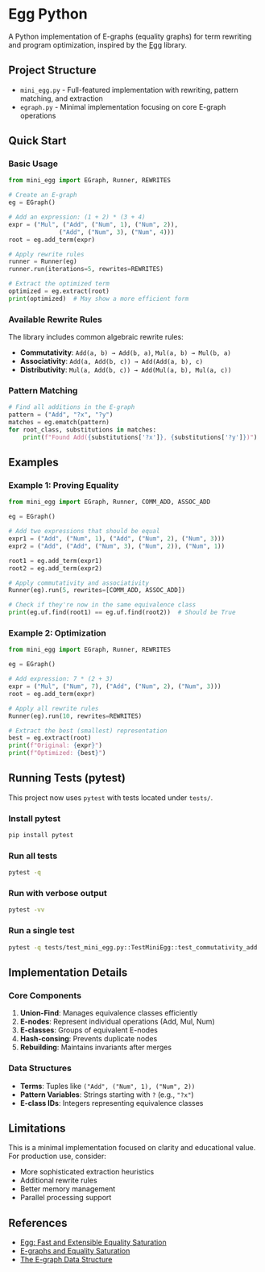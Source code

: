 # Egg Python

A Python implementation of E-graphs (equality graphs) for term rewriting and program optimization, inspired by the [Egg](https://egraphs-good.github.io/) library.

## Project Structure

- `mini_egg.py` - Full-featured implementation with rewriting, pattern matching, and extraction
- `egraph.py` - Minimal implementation focusing on core E-graph operations

## Quick Start

### Basic Usage

```python
from mini_egg import EGraph, Runner, REWRITES

# Create an E-graph
eg = EGraph()

# Add an expression: (1 + 2) * (3 + 4)
expr = ("Mul", ("Add", ("Num", 1), ("Num", 2)),
              ("Add", ("Num", 3), ("Num", 4)))
root = eg.add_term(expr)

# Apply rewrite rules
runner = Runner(eg)
runner.run(iterations=5, rewrites=REWRITES)

# Extract the optimized term
optimized = eg.extract(root)
print(optimized)  # May show a more efficient form
```

### Available Rewrite Rules

The library includes common algebraic rewrite rules:

- **Commutativity**: `Add(a, b) → Add(b, a)`, `Mul(a, b) → Mul(b, a)`
- **Associativity**: `Add(a, Add(b, c)) → Add(Add(a, b), c)`
- **Distributivity**: `Mul(a, Add(b, c)) → Add(Mul(a, b), Mul(a, c))`

### Pattern Matching

```python
# Find all additions in the E-graph
pattern = ("Add", "?x", "?y")
matches = eg.ematch(pattern)
for root_class, substitutions in matches:
    print(f"Found Add({substitutions['?x']}, {substitutions['?y']})")
```

## Examples

### Example 1: Proving Equality

```python
from mini_egg import EGraph, Runner, COMM_ADD, ASSOC_ADD

eg = EGraph()

# Add two expressions that should be equal
expr1 = ("Add", ("Num", 1), ("Add", ("Num", 2), ("Num", 3)))
expr2 = ("Add", ("Add", ("Num", 3), ("Num", 2)), ("Num", 1))

root1 = eg.add_term(expr1)
root2 = eg.add_term(expr2)

# Apply commutativity and associativity
Runner(eg).run(5, rewrites=[COMM_ADD, ASSOC_ADD])

# Check if they're now in the same equivalence class
print(eg.uf.find(root1) == eg.uf.find(root2))  # Should be True
```

### Example 2: Optimization

```python
from mini_egg import EGraph, Runner, REWRITES

eg = EGraph()

# Add expression: 7 * (2 + 3)
expr = ("Mul", ("Num", 7), ("Add", ("Num", 2), ("Num", 3)))
root = eg.add_term(expr)

# Apply all rewrite rules
Runner(eg).run(10, rewrites=REWRITES)

# Extract the best (smallest) representation
best = eg.extract(root)
print(f"Original: {expr}")
print(f"Optimized: {best}")
```

## Running Tests (pytest)

This project now uses `pytest` with tests located under `tests/`.

### Install pytest
```bash
pip install pytest
```

### Run all tests
```bash
pytest -q
```

### Run with verbose output
```bash
pytest -vv
```

### Run a single test
```bash
pytest -q tests/test_mini_egg.py::TestMiniEgg::test_commutativity_add
```

## Implementation Details

### Core Components

1. **Union-Find**: Manages equivalence classes efficiently
2. **E-nodes**: Represent individual operations (Add, Mul, Num)
3. **E-classes**: Groups of equivalent E-nodes
4. **Hash-consing**: Prevents duplicate nodes
5. **Rebuilding**: Maintains invariants after merges

### Data Structures

- **Terms**: Tuples like `("Add", ("Num", 1), ("Num", 2))`
- **Pattern Variables**: Strings starting with `?` (e.g., `"?x"`)
- **E-class IDs**: Integers representing equivalence classes

## Limitations

This is a minimal implementation focused on clarity and educational value. For production use, consider:

- More sophisticated extraction heuristics
- Additional rewrite rules
- Better memory management
- Parallel processing support

## References

- [Egg: Fast and Extensible Equality Saturation](https://egraphs-good.github.io/)
- [E-graphs and Equality Saturation](https://dl.acm.org/doi/10.1145/3434304)
- [The E-graph Data Structure](https://www.hillelwayne.com/post/equality-saturation/)

